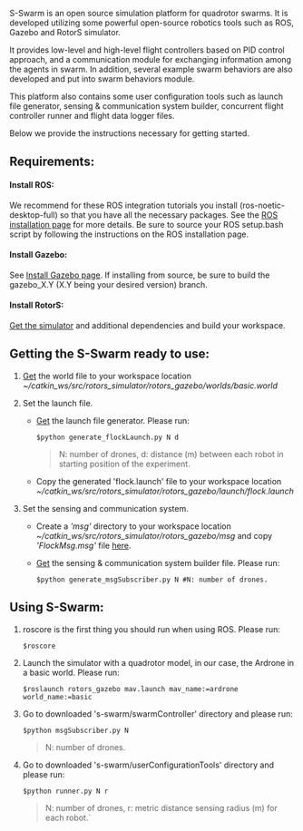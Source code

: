 S-Swarm is an open source simulation platform for quadrotor swarms. It is developed utilizing some powerful open-source robotics tools such as ROS, Gazebo and RotorS simulator.

It provides low-level and high-level flight controllers based on PID control approach, and a communication module for exchanging information among the agents in swarm. In addition, several example swarm behaviors  are also developed and put into swarm behaviors module.

This platform also contains some user configuration tools such as launch file generator, sensing & communication system builder, concurrent flight controller runner and flight data logger files. 

Below we provide the instructions necessary for getting started. 

## Requirements:

#### Install ROS:
We recommend for these ROS integration tutorials you install (ros-noetic-desktop-full) so that you have all the necessary packages. See the [ROS installation page](http://wiki.ros.org/noetic/Installation/Ubuntu) for more details. Be sure to source your ROS setup.bash script by following the instructions on the ROS installation page.

#### Install Gazebo:

See [Install Gazebo page](http://gazebosim.org/tutorials). If installing from source, be sure to build the gazebo_X.Y (X.Y being your desired version) branch.

#### Install RotorS:

[Get the simulator](https://github.com/ethz-asl/rotors_simulator) and additional dependencies and build your workspace.

## Getting the S-Swarm ready to use:
1. [Get](https://bit.ly/38TBihQ) the world file to your workspace location *~/catkin_ws/src/rotors_simulator/rotors_gazebo/worlds/basic.world*

2. Set the launch file.

	- [Get](https://bit.ly/3uZ8YDy) the launch file generator. Please run:
	   
      `$python generate_flockLaunch.py N d`
     
      > N: number of drones, d: distance (m) between each robot in starting position of the experiment.

	- Copy the generated 'flock.launch' file to your workspace location *~/catkin_ws/src/rotors_simulator/rotors_gazebo/launch/flock.launch*

3. Set the sensing and communication system.

	- Create a *'msg'* directory to your workspace location *~/catkin_ws/src/rotors_simulator/rotors_gazebo/msg* and copy *'FlockMsg.msg'* file [here](https://bit.ly/3L2AJR0). 

	- [Get](https://bit.ly/3xEFaxC) the sensing & communication system builder file. Please run:
	 
	  `$python generate_msgSubscriber.py N #N: number of drones.`

## Using S-Swarm:
1. roscore is the first thing you should run when using ROS. Please run:

	`$roscore`

2. Launch the simulator with a quadrotor model, in our case, the Ardrone in a basic world. Please run:

	`$roslaunch rotors_gazebo mav.launch mav_name:=ardrone world_name:=basic`

3. Go to downloaded 's-swarm/swarmController' directory and please run:

	`$python msgSubscriber.py N`
    > N: number of drones.

4. Go to downloaded 's-swarm/userConfigurationTools' directory and please run:

	`$python runner.py N r `
    > N: number of drones, r: metric distance sensing radius (m) for each robot.`
